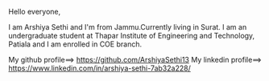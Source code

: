 Hello everyone,

I am Arshiya Sethi and I'm from Jammu.Currently living in Surat.
I am an undergraduate student at Thapar Institute of Engineering and Technology, Patiala and I am enrolled in COE branch.

My github profile==> https://github.com/ArshiyaSethi13
My linkedin profile==> https://www.linkedin.com/in/arshiya-sethi-7ab32a228/

